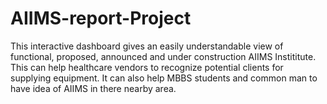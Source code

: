 # AIIMS-report-Project
This interactive dashboard gives an easily understandable view of functional, proposed, announced and under construction AIIMS Instititute. This can help healthcare vendors to recognize potential clients for supplying equipment. It can also help MBBS students and common man to have idea of AIIMS in there nearby area.    
